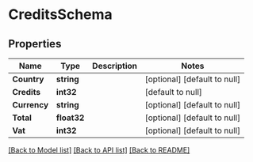 # CreditsSchema

## Properties
Name | Type | Description | Notes
------------ | ------------- | ------------- | -------------
**Country** | **string** |  | [optional] [default to null]
**Credits** | **int32** |  | [default to null]
**Currency** | **string** |  | [optional] [default to null]
**Total** | **float32** |  | [optional] [default to null]
**Vat** | **int32** |  | [optional] [default to null]

[[Back to Model list]](../README.md#documentation-for-models) [[Back to API list]](../README.md#documentation-for-api-endpoints) [[Back to README]](../README.md)


